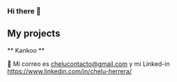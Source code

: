 ### Hi there 👋

## My projects
** Kankoo **


📧 Mi correo es chelucontacto@gmail.com y mi Linked-in https://www.linkedin.com/in/chelu-herrera/

<!--
**chelu07/chelu07** is a ✨ _special_ ✨ repository because its `README.md` (this file) appears on your GitHub profile.

Here are some ideas to get you started:

- 🔭 I’m currently working on ...
- 🌱 I’m currently learning ...
- 👯 I’m looking to collaborate on ...
- 🤔 I’m looking for help with ...
- 💬 Ask me about ...
- 📫 How to reach me: ...
- 😄 Pronouns: ...
- ⚡ Fun fact: ...
-->
